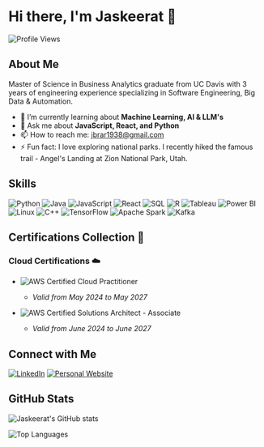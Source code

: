 # Hi there, I'm Jaskeerat 👋

![Profile Views](https://komarev.com/ghpvc/?username=jaskeeratbrar&color=blue)

## About Me

Master of Science in Business Analytics graduate from UC Davis with 3 years of engineering experience specializing in Software Engineering, Big Data & Automation.

- 🌱 I’m currently learning about **Machine Learning, AI & LLM's**
- 💬 Ask me about **JavaScript, React, and Python**
- 📫 How to reach me: [jbrar1938@gmail.com](mailto:jbrar1938@gmail.com)
- ⚡ Fun fact: I love exploring national parks. I recently hiked the famous trail - Angel's Landing at Zion National Park, Utah.

## Skills

![Python](https://img.shields.io/badge/Python-3776AB?style=for-the-badge&logo=python&logoColor=white)
![Java](https://img.shields.io/badge/Java-007396?style=for-the-badge&logo=java&logoColor=white)
![JavaScript](https://img.shields.io/badge/JavaScript-F7DF1E?style=for-the-badge&logo=javascript&logoColor=black)
![React](https://img.shields.io/badge/React-61DAFB?style=for-the-badge&logo=react&logoColor=black)
![SQL](https://img.shields.io/badge/SQL-4479A1?style=for-the-badge&logo=sql&logoColor=white)
![R](https://img.shields.io/badge/R-276DC3?style=for-the-badge&logo=r&logoColor=white)
![Tableau](https://img.shields.io/badge/Tableau-E97627?style=for-the-badge&logo=tableau&logoColor=white)
![Power BI](https://img.shields.io/badge/PowerBI-F2C811?style=for-the-badge&logo=powerbi&logoColor=black)
![Linux](https://img.shields.io/badge/Linux-FCC624?style=for-the-badge&logo=linux&logoColor=black)
![C++](https://img.shields.io/badge/C++-00599C?style=for-the-badge&logo=c%2B%2B&logoColor=white)
![TensorFlow](https://img.shields.io/badge/TensorFlow-FF6F00?style=for-the-badge&logo=tensorflow&logoColor=white)
![Apache Spark](https://img.shields.io/badge/Apache%20Spark-E25A1C?style=for-the-badge&logo=apachespark&logoColor=white)
![Kafka](https://img.shields.io/badge/Apache%20Kafka-231F20?style=for-the-badge&logo=apachekafka&logoColor=white)

## Certifications Collection 🏅

### Cloud Certifications ☁️

- ![AWS Certified Cloud Practitioner](https://img.shields.io/badge/AWS-Cloud%20Practitioner-FF9900?style=for-the-badge&logo=amazonaws&logoColor=white)
  - *Valid from May 2024 to May 2027*
  
- ![AWS Certified Solutions Architect - Associate](https://img.shields.io/badge/AWS-Solutions%20Architect%20Associate-232F3E?style=for-the-badge&logo=amazonaws&logoColor=white)
  - *Valid from June 2024 to June 2027*

## Connect with Me

[![LinkedIn](https://img.shields.io/badge/LinkedIn-0077B5?style=for-the-badge&logo=linkedin&logoColor=white)](https://www.linkedin.com/in/jaskeeratbrar)
[![Personal Website](https://img.shields.io/badge/Website-000000?style=for-the-badge&logo=About.me&logoColor=white)](https://jaskeeratbrar.github.io/)

## GitHub Stats

![Jaskeerat's GitHub stats](https://github-readme-stats.vercel.app/api?username=jaskeeratbrar&show_icons=true&theme=radical)

![Top Languages](https://github-readme-stats.vercel.app/api/top-langs/?username=jaskeeratbrar&layout=compact&theme=radical)

